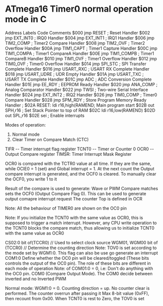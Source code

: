 
</pre><h1>     ATmega16 Timer0 normal operation mode in C</h1></pre>

<p>
Address Labels Code Comments
$000 jmp RESET ; Reset Handler
$002 jmp EXT_INT0 ; IRQ0 Handler
$004 jmp EXT_INT1 ; IRQ1 Handler
$006 jmp TIM2_COMP ; Timer2 Compare Handler
$008 jmp TIM2_OVF ; Timer2 Overflow Handler
$00A jmp TIM1_CAPT ; Timer1 Capture Handler
$00C jmp TIM1_COMPA ; Timer1 CompareA Handler
$00E jmp TIM1_COMPB ; Timer1 CompareB Handler
$010 jmp TIM1_OVF ; Timer1 Overflow Handler
$012 jmp TIM0_OVF ; Timer0 Overflow Handler
$014 jmp SPI_STC ; SPI Transfer Complete Handler
$016 jmp USART_RXC ; USART RX Complete Handler
$018 jmp USART_UDRE ; UDR Empty Handler
$01A jmp USART_TXC ; USART TX Complete Handler
$01C jmp ADC ; ADC Conversion Complete Handler
$01E jmp EE_RDY ; EEPROM Ready Handler
$020 jmp ANA_COMP ; Analog Comparator Handler
$022 jmp TWSI ; Two-wire Serial Interface Handler
$024 jmp EXT_INT2 ; IRQ2 Handler
$026 jmp TIM0_COMP ; Timer0 Compare Handler
$028 jmp SPM_RDY ; Store Program Memory Ready Handler
;
$02A RESET: ldi r16,high(RAMEND; Main program start
$02B out SPH,r16 ; Set Stack Pointer to top of RAM
$02C ldi r16,low(RAMEND)
$02D out SPL,r16
$02E sei ; Enable interrupts


Modes of operation:
1. Normal mode
2. Clear Timer on Compare Match (CTC)

TIFR -- Timer interrupt flag register
TCNT0 -- Timer or Counter 0
OCR0  -- Output Compare register
TIMSR: Timer Interrupt Mask Register

OCR0 is compared with the TCTR0 value at all time. If they are the same, while OCIE0 = 1 (set) and Global interrupt = 1. At the next count the Output compare interrupt is 
generated, and the OCF0 is cleared. To manually clear the OCF0, you write 1 to it

Result of the compare is used to generate: Wave or PWM
Compare matches sets the OCF0 (Output Compare Flag 0). This can be used to generate output comapre interrupt request
The counter Top is defined in OCR

Note: All the behaviour of TIMER0 are shown on the OC0 pin

Note: If you initialize the TCNT0 with the same value as OCR0, this is supposed to trigger a match interrupt. However, any CPU write operation to the TCNT0 blocks 
the compare match, thus allowing us to initialize TCNT0 with the same value as OCR0


CS02:0 bit of(TCCR0) // Used to select clock source
WGM01, WGM00 bit of (TCCR0) // Determine the counting direction
 Note: TOV0 is set according to the mode set by WGM1:0. This flag can also be use go generate an interrupt
COM1:0 Define whether the OC0 pin will be cleared/toggled (These bits controls the output of the OC0 pin). The role of these bits are different in each mode of operation
	Note: of COM01:0 = 0, i.e: Don't do anything with the OC0 pin. COM0 (Compare Output Mode). The COM0 decide between inverted and no Inverted PWM


Normal mode:
WGM1:0 = 0. Counting direction = up. No counter clear is performed. The counter overrun after passing it Max 8-bit value (0xFF), then recount from 0x00. When TCNT0
is rest to Zero, the TOV0 is set </p>
